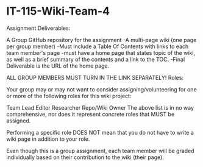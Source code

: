 # IT-115-Wiki-Team-4

Assignment Deliverables:

A Group GitHub repository for the assignment
-A multi-page wiki (one page per group member)
-Must include a Table Of Contents with links to each team member's page
-must have a home page that states topic of the wiki, as well as a brief summary of the contents and a link to the TOC.
-Final Deliverable is the URL of the home page. 

ALL GROUP MEMBERS MUST TURN IN THE LINK SEPARATELY!
Roles:

Your group may or may not want to consider assigning/volunteering for one or more of the following roles for this wiki project:

Team Lead
Editor
Researcher
Repo/Wiki Owner
The above list is in no way comprehensive, nor does it represent concrete roles that MUST be assigned.

Performing a specific role DOES NOT mean that you do not have to write a wiki page in addition to your role.

Even though this is a group assignment, each team member will be graded individually based on their contribution to the wiki (their page).
